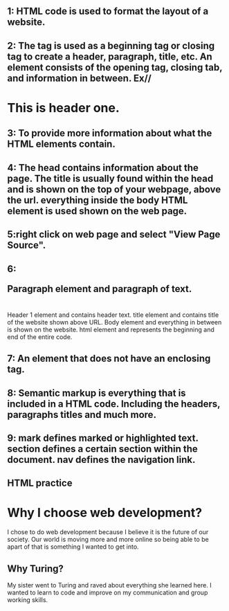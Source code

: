 ## 1: HTML code is used to format the layout of a website.
## 2: The tag is used as a beginning tag or closing tag to create a header, paragraph, title, etc.  An element consists of the opening tag, closing tab, and information in between. Ex// <h1>This is header one.</h1>
## 3: To provide more  information about what the HTML elements contain.
## 4: The head contains information about the page. The title is usually found within the head and is shown on the top of your webpage, above the url. everything inside the body HTML element is used shown on the web page.
## 5:right click on web page and select "View Page Source".
## 6: <p></p> Paragraph element and paragraph of text. <h1></h2> Header 1 element and contains header text. <title></title> title element and contains title of the website shown above URL. <body></body> Body element and everything in between is shown on the website. <html></html> html element and represents the beginning and end of the entire code.
## 7: An element that does not have an enclosing tag.
## 8: Semantic markup is everything that is included in a HTML code. Including the headers, paragraphs titles and much more.  
## 9: mark defines marked or highlighted text. section defines a certain section within the document. nav defines the navigation link.

## HTML practice
<html>
  <head>
    <title>Why Choose Web Development</title>
  </head>
  <body>
    <h1>Why I choose web development?</h1>
    <p>I chose to do web development because I believe it is the future of our society. Our world is moving more and more online so being able to be apart of that is something I wanted to get into.</p>
    <h2>Why Turing?</h2>
     <p2>My sister went to Turing and raved about everything she learned here. I wanted to learn to code and improve on my communication and group working skills.</p2>
    </body>
  </html>
